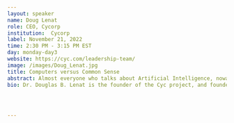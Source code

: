 ```yaml
---
layout: speaker
name: Doug Lenat
role: CEO, Cycorp
institution:  Cycorp
label: November 21, 2022
time: 2:30 PM - 3:15 PM EST
day: monday-day3
website: https://cyc.com/leadership-team/
image: /images/Doug_Lenat.jpg
title: Computers versus Common Sense
abstract: Almost everyone who talks about Artificial Intelligence, nowadays, means training deep neural nets on big data. Developing and using those patterns is a lot like the cognition historically attributed to our right brain hemispheres; it enables AI’s to react quickly and – very often – adequately. But we human beings also make good use of the sort of cognition historically attributed to our left brain hemisphere, reasoning slowly, logically, and causally. I will discuss this “other type of AI”– i.e., symbolic AI, which comprises a formal representation language, a “seed” knowledge base with hand-engineered default rules of common sense and domain knowledge written in that language, and an inference engine capable of producing hundreds-deep chains of deduction, induction, and abduction on that large knowledge base. I will describe the largest such platform, Cyc, a few commercial applications that were produced just by educating it as one might teach a new human employee, and give a short demo. We’ve made a lot of mistakes, and learned a lot of lessons, in the last four decades, in trying to get such an AI to operate on without having to compromise on speed or on the expressiveness of its representation. But it is important to remember that human beings’ “super-power” is our ability to harness both types of reasoning, and I believe that the most powerful AI solutions in the coming decade will likewise be hybrids of the two. That is the only path I see by which we will overcome the current dangerous inability of deep-learning AI’s to understand and explain their decisions, and will make AI’s far more trusted and – more importantly – far more trustworthy.
bio: Dr. Douglas B. Lenat is the founder of the Cyc project, and founder and Co-CEO of Cycorp. Dr. Lenat has been a Professor of Computer Science at Carnegie-Mellon University and Stanford University, and has received numerous honors. These include being awarded the biennial IJCAI Computers and Thought Award, which is the highest honor in artificial intelligence; being named the first Fellow of the Association for the Advancement of Artificial Intelligence (AAAI); and being named a Fellow of the American Academy for the Advancement of Science (AAAS) and the Cognitive Science Society. He has authored over one hundred publications primarily in the areas of machine learning, automatic program synthesis, knowledge based systems, representation, and automated inference, and he is an editor of the J. Automated Reasoning, J. Learning Sciences, J. Applied Ontology, J. Applied Artificial Intelligence, and the Springer Artificial Intelligence series of books.




---
```

